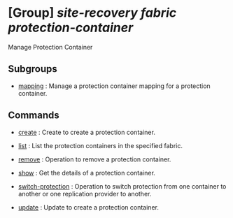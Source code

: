 # [Group] _site-recovery fabric protection-container_

Manage Protection Container

## Subgroups

- [mapping](/Commands/site-recovery/fabric/protection-container/mapping/readme.md)
: Manage a protection container mapping for a protection container.

## Commands

- [create](/Commands/site-recovery/fabric/protection-container/_create.md)
: Create to create a protection container.

- [list](/Commands/site-recovery/fabric/protection-container/_list.md)
: List the protection containers in the specified fabric.

- [remove](/Commands/site-recovery/fabric/protection-container/_remove.md)
: Operation to remove a protection container.

- [show](/Commands/site-recovery/fabric/protection-container/_show.md)
: Get the details of a protection container.

- [switch-protection](/Commands/site-recovery/fabric/protection-container/_switch-protection.md)
: Operation to switch protection from one container to another or one replication provider to another.

- [update](/Commands/site-recovery/fabric/protection-container/_update.md)
: Update to create a protection container.
